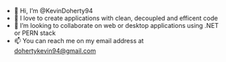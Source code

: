 - 👋 Hi, I’m @KevinDoherty94
- 👀 I love to create applications with clean, decoupled and efficent code
- 💞️ I’m looking to collaborate on web or desktop applications using .NET or PERN stack
- 📫 You can reach me on my email address at dohertykevin94@gmail.com

<!---
KevinDoherty94/KevinDoherty94 is a ✨ special ✨ repository because its `README.md` (this file) appears on your GitHub profile.
You can click the Preview link to take a look at your changes.
--->
